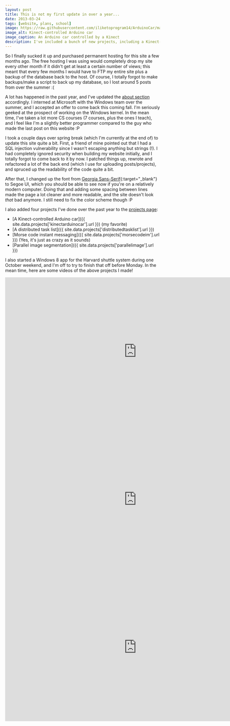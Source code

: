 ```yaml
---
layout: post
title: This is not my first update in over a year...
date: 2013-03-24
tags: [website, plans, school]
image: https://raw.githubusercontent.com/iliketoprogram14/ArduinoCar/master/assets/xbeecar.jpg
image_alt: Kinect-controlled Arduino car
image_caption: An Arduino car controlled by a Kinect
description: I've included a bunch of new projects, including a Kinect-controlled Arduino car written in C#; a distributed task list implemented in Django, a python framework; a morse code instant messaging hardware project, implemented in Verilog; and a parallel image segmentation project implemented in python using NVIDIA's CUDA.
---
```


So I finally sucked it up and purchased permanent hosting for this site a few months ago. The free hosting I was using would completely drop my site every other month if it didn't get at least a certain number of views; this meant that every few months I would have to FTP my entire site plus a backup of the database back to the host. Of course, I totally forgot to make backups/make a script to back up my database, so I lost around 5 posts from over the summer :(

A lot has happened in the past year, and I've updated the [about section](/about.html) accordingly. I interned at Microsoft with the Windows team over the summer, and I accepted an offer to come back this coming fall. I'm seriously geeked at the prospect of working on the Windows kernel. In the mean time, I've taken a lot more CS courses (7 courses, plus the ones I teach), and I feel like I'm a slightly better programmer compared to the guy who made the last post on this website :P

<!--more-->

I took a couple days over spring break (which I'm currently at the end of) to update this site quite a bit. First, a friend of mine pointed out that I had a SQL injection vulnerability since I wasn't escaping anything but strings (!). I had completely ignored security when building my website initially, and I totally forgot to come back to it by now. I patched things up, rewrote and refactored a lot of the back end (which I use for uploading posts/projects), and spruced up the readability of the code quite a bit.

After that, I changed up the font from [Georgia Sans-Serif](http://en.wikipedia.org/wiki/Georgia_(typeface)){:target="_blank"} to Segoe UI, which you should be able to see now if you're on a relatively modern computer. Doing that and adding some spacing between lines made the page a lot cleaner and more readable, and the site doesn't look *that* bad anymore. I still need to fix the color scheme though :P

I also added four projects I've done over the past year to the [projects page](/projects.html):

- [A Kinect-controlled Arduino car]({{ site.data.projects['kinectarduinocar'].url }}) (my favorite)
- [A distributed task list]({{ site.data.projects['distributedtasklist'].url }})
- [Morse code instant messaging]({{ site.data.projects['morsecodeim'].url }}) (Yes, it's just as crazy as it sounds)
- [Parallel image segmentation]({{ site.data.projects['parallelimage'].url }})

I also started a Windows 8 app for the Harvard shuttle system during one October weekend, and I'm off to try to finish that off before Monday. In the mean time, here are some videos of the above projects I made!

<div class="video-container"><iframe width="854" height="480" src="http://www.youtube.com/embed/4v98L51F9Vw" frameborder="0" allowfullscreen></iframe></div>

<div class="video-container"><iframe width="854" height="480" src="http://www.youtube.com/embed/PY2Q4gfPRhg" frameborder="0" allowfullscreen></iframe></div>

<div class="video-container"><iframe width="854" height="480" src="http://www.youtube.com/embed/911IuZZBjJY" frameborder="0" allowfullscreen></iframe></div>
